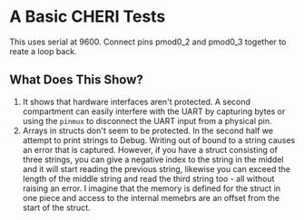# A Basic CHERI Tests

This uses serial at 9600. Connect pins pmod0_2 and pmod0_3 together to reate a loop back.

## What Does This Show?
1. It shows that hardware interfaces aren't protected. A second compartment can easily interfere with the UART by capturing bytes or using the `pinmux` to disconnect the UART input from a physical pin.
2. Arrays in structs don't seem to be protected. In the second half we attempt to print strings to Debug. Writing out of bound to a string causes an error that is captured. However, if you have a struct consisting of three strings, you can give a negative index to the string in the middel and it will start reading the previous string, likewise you can exceed the length of the middle string and read the third string too - all without raising an error. I imagine that the memory is defined for the struct in one piece and access to the internal memebrs are an offset from the start of the struct. 